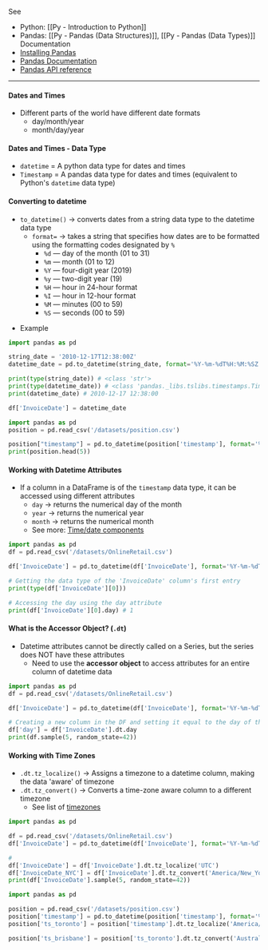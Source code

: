 See 
* Python: [[Py - Introduction to Python]]
* Pandas: [[Py - Pandas (Data Structures)]], [[Py - Pandas (Data Types)]]
Documentation
* [Installing Pandas](https://pandas.pydata.org/docs/getting_started/install.html)
* [Pandas Documentation](https://pandas.pydata.org/docs/)
* [Pandas API reference](https://pandas.pydata.org/docs/reference/index.html)

---
#### Dates and Times
* Different parts of the world have different date formats
	* day/month/year
	* month/day/year

#### Dates and Times - Data Type
* `datetime` = A python data type for dates and times
* `Timestamp` = A pandas data type for dates and times (equivalent to Python's `datetime` data type)

#### Converting to datetime
* `to_datetime()` -> converts dates from a string data type to the datetime data type
	* `format=` -> takes a string that specifies how dates are to be formatted using the formatting codes designated by `%`
		* `%d` — day of the month (01 to 31)
		- `%m` — month (01 to 12)
		- `%Y` — four-digit year (2019)
		- `%y` — two-digit year (19)
		- `%H` — hour in 24-hour format
		- `%I` — hour in 12-hour format
		- `%M` — minutes (00 to 59)
		- `%S` — seconds (00 to 59)
- Example
```Python
import pandas as pd

string_date = '2010-12-17T12:38:00Z'
datetime_date = pd.to_datetime(string_date, format='%Y-%m-%dT%H:%M:%SZ')

print(type(string_date)) # <class 'str'>
print(type(datetime_date)) # <class 'pandas._libs.tslibs.timestamps.Timestamp'>
print(datetime_date) # 2010-12-17 12:38:00

df['InvoiceDate'] = datetime_date
```

```Python
import pandas as pd
position = pd.read_csv('/datasets/position.csv')

position["timestamp"] = pd.to_datetime(position['timestamp'], format='%Y-%m-%dT%H:%M:%S')
print(position.head(5))
```

#### Working with Datetime Attributes
* If a column in a DataFrame is of the `timestamp` data type, it can be accessed using different attributes
	* `day` -> returns the numerical day of the month
	* `year` -> returns the numerical year
	* `month` -> returns the numerical month
	* See more: [Time/date components](https://pandas.pydata.org/pandas-docs/stable/user_guide/timeseries.html#time-date-components)
```Python
import pandas as pd
df = pd.read_csv('/datasets/OnlineRetail.csv')

df['InvoiceDate'] = pd.to_datetime(df['InvoiceDate'], format='%Y-%m-%dT%H:%M:%SZ')

# Getting the data type of the 'InvoiceDate' column's first entry
print(type(df['InvoiceDate'][0]))

# Accessing the day using the day attribute
print(df['InvoiceDate'][0].day) # 1
```

#### What is the Accessor Object? (`.dt`)
* Datetime attributes cannot be directly called on a Series, but the series does NOT have these attributes
	* Need to use the **accessor object** to access attributes for an entire column of datetime data
```Python
import pandas as pd 
df = pd.read_csv('/datasets/OnlineRetail.csv')

df['InvoiceDate'] = pd.to_datetime(df['InvoiceDate'], format='%Y-%m-%dT%H:%M:%SZ')

# Creating a new column in the DF and setting it equal to the day of the month for each entry
df['day'] = df['InvoiceDate'].dt.day
print(df.sample(5, random_state=42))
```

#### Working with Time Zones
* `.dt.tz_localize()` -> Assigns a timezone to a datetime column, making the data 'aware' of timezone
* `.dt.tz_convert()` -> Converts a time-zone aware column to a different timezone
	* See list of [timezones](https://en.wikipedia.org/wiki/List_of_tz_database_time_zones#List)
```Python
import pandas as pd 

df = pd.read_csv('/datasets/OnlineRetail.csv')
df['InvoiceDate'] = pd.to_datetime(df['InvoiceDate'], format='%Y-%m-%dT%H:%M:%SZ')

# 
df['InvoiceDate'] = df['InvoiceDate'].dt.tz_localize('UTC')
df['InvoiceDate_NYC'] = df['InvoiceDate'].dt.tz_convert('America/New_York')
print(df['InvoiceDate'].sample(5, random_state=42))
```

```Python
import pandas as pd

position = pd.read_csv('/datasets/position.csv')
position['timestamp'] = pd.to_datetime(position['timestamp'], format='%Y-%m-%dT%H:%M:%S')
position['ts_toronto'] = position['timestamp'].dt.tz_localize('America/Toronto')

position['ts_brisbane'] = position['ts_toronto'].dt.tz_convert('Australia/Brisbane')

```